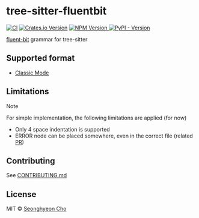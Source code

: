 # tree-sitter-fluentbit

[![CI](https://github.com/sh-cho/tree-sitter-fluentbit/actions/workflows/ci.yaml/badge.svg?branch=main)](https://github.com/sh-cho/tree-sitter-fluentbit/actions/workflows/ci.yaml)
[![Crates.io Version](https://img.shields.io/crates/v/tree-sitter-fluentbit?logo=rust)](https://crates.io/crates/tree-sitter-fluentbit)
[![NPM Version](https://img.shields.io/npm/v/tree-sitter-fluentbit?logo=npm&logoColor=white)
](https://www.npmjs.com/package/tree-sitter-fluentbit)
[![PyPI - Version](https://img.shields.io/pypi/v/tree-sitter-fluentbit?logo=pypi&logoColor=white)](https://pypi.org/project/tree-sitter-fluentbit/)

[fluent-bit](https://github.com/fluent/fluent-bit/) grammar for tree-sitter

## Supported format
- [Classic Mode](https://docs.fluentbit.io/manual/administration/configuring-fluent-bit/classic-mode)

## Limitations
> [!NOTE]
> For simple implementation, the following limitations are applied (for now)

- Only 4 space indentation is supported
- ERROR node can be placed somewhere, even in the correct file (related [PR](https://github.com/sh-cho/tree-sitter-fluentbit/pull/20))

## Contributing
See [CONTRIBUTING.md](./CONTRIBUTING.md)

## License
MIT © [Seonghyeon Cho](https://github.com/sh-cho)
